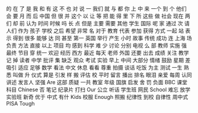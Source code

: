 的
在
了
是
我
和
有
这
不
也
对
说
一
我们
就
与
都
你
上
中
来
一个
到
个
他们
会
要
月
而
后
中国
但
很
并
这个
以
让
等
把
能
得
里
下
所
这些
做
社会
现在
两
们
却
前
认为
时间
时候
吗
长
点
但是
主要
需要
其他
学生
国际
呢
家
通过
次
请
人们
作为
孩子
学校
之后
希望
非常
名
对于
教育
代表
参加
获得
方式
一起
站
表示
得到
很多
能够
达
同
甚至
第一
英国
举行
产生
小时
故事
传统
成功
连
上海
场
负责
方法
直接
以上
项目
均
感到
科学
难
少
讨论
分别
电视
么
部
教师
实施
强
最终
节目
穿
统一
欢迎
经历
西方
最近
每天
老师
外国
还要
出去
成绩
关注
教学
记
掉
读者
中学
批评
集
缺乏
观众
考试
实验
早上
中间
大部分
情绪
鼓励
星期
差
吸引
适应
足够
数学
看法
中文
休息
看看
尊重
拍摄
谈话
吃饭
为主
测试
一生
熟悉
叫做
升
仪式
算是
引发
样
搬
评估
校
平时
留言
播出
排名
眼泪
亲爱
每周
认同
讲述
发言人
坚强
Are
这部
质疑
一共
教室
年级
国旗
启发
舍
罚
负面
BBC
课堂
科目
Chinese
否
笔记
纪录片
打扫
Our
公立
听话
学生班
网民
School
难忘
放学
实验班
新奇
优于
中式
有什
Kids
校服
Enough
照搬
纪律性
到校
自律性
周中式
PISA
Tough
